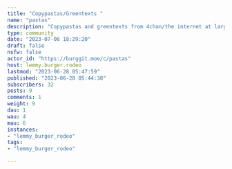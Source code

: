 ```yaml
---
title: "Copypastas/Greentexts " 
name: "pastas"
description: "Copypastas and greentexts from 4chan/the internet at large go here# Whats accepted* Screenshots of posts you find online* Raw text of posts you find online"
type: community
date: "2023-07-06 18:29:20"
draft: false
nsfw: false
actor_id: "https://burggit.moe/c/pastas"
host: lemmy.burger.rodeo
lastmod: "2023-06-28 05:47:59"
published: "2023-06-28 05:44:38"
subscribers: 32
posts: 9
comments: 1
weight: 9
dau: 1
wau: 4
mau: 6
instances:
- "lemmy_burger_rodeo"
tags: 
- "lemmy_burger_rodeo"

---
```


